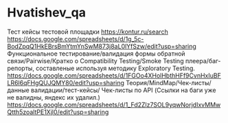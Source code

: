 # Hvatishev_qa

Тест кейсы тестовой площадки https://kontur.ru/search
https://docs.google.com/spreadsheets/d/1g_5c-BodZpqQ1HkEBrsBmYtmYnSwM873j8aL0lYfSzw/edit?usp=sharing
Функциональное тестирование/валидация формы обратной связи/Pairwise/Кратко о Compatibility Testing/Smoke Testing плеера/баг-репорты, составленые используя методику Exploratory Testing.
https://docs.google.com/spreadsheets/d/1FGOo4XHolHbthHFf9CvnHxIuBFLR6l6qFHgQUJQMY80/edit?usp=sharing
Теория/MindMap/Чек-листы/данные валидации/тест-кейсы/ Чек-листы по API (Ссылки на баги уже не валидны, яндекс их удалил.)
https://docs.google.com/spreadsheets/d/1_Fd2Zlz7SOL9yqwNorjdIxvMMwQtth5zoaltPE1Xjl0/edit?usp=sharing
